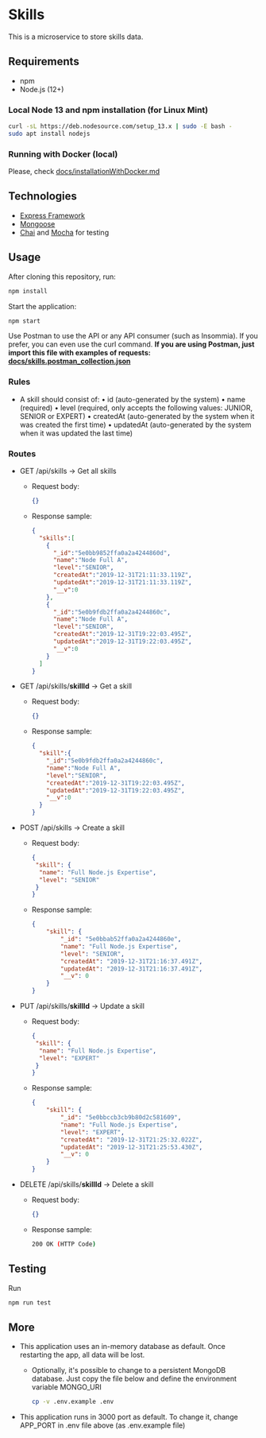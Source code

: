 # Skills

This is a microservice to store skills data.

## Requirements

- npm
- Node.js (12+)

### Local Node 13 and npm installation (for Linux Mint)

````bash
curl -sL https://deb.nodesource.com/setup_13.x | sudo -E bash -
sudo apt install nodejs
````

### Running with Docker (local)

Please, check [docs/installationWithDocker.md](docs/installationWithDocker.md)

## Technologies

- [Express Framework](https://expressjs.com)
- [Mongoose](https://mongoosejs.com)
- [Chai](https://www.chaijs.com) and [Mocha](https://mochajs.org) for testing

## Usage

After cloning this repository, run:

````bash
npm install
````

Start the application:

````bash
npm start
````

Use Postman to use the API or any API consumer (such as Insommia). If you prefer, you can even use the curl command.
**If you are using Postman, just import this file with examples of requests: [docs/skills.postman_collection.json]("docs/skills.postman_collection.json")**

### Rules

- A skill should consist of:
    • id (auto-generated by the system)
    • name (required)
    • level (required, only accepts the following values: JUNIOR, SENIOR or EXPERT)
    • createdAt (auto-generated by the system when it was created the first time)
    • updatedAt (auto-generated by the system when it was updated the last time)

### Routes

- GET /api/skills -> Get all skills
  - Request body:

    ````json
    {}
    ````

  - Response sample:

    ````json
    {
      "skills":[
        {
          "_id":"5e0bb9852ffa0a2a4244860d",
          "name":"Node Full A",
          "level":"SENIOR",
          "createdAt":"2019-12-31T21:11:33.119Z",
          "updatedAt":"2019-12-31T21:11:33.119Z",
          "__v":0
        },
        {
          "_id":"5e0b9fdb2ffa0a2a4244860c",
          "name":"Node Full A",
          "level":"SENIOR",
          "createdAt":"2019-12-31T19:22:03.495Z",
          "updatedAt":"2019-12-31T19:22:03.495Z",
          "__v":0
        }
      ]
    }
    ````

- GET /api/skills/**skillId** -> Get a skill
  - Request body:

    ````json
    {}
    ````

  - Response sample:

    ````json
    {
      "skill":{
        "_id":"5e0b9fdb2ffa0a2a4244860c",
        "name":"Node Full A",
        "level":"SENIOR",
        "createdAt":"2019-12-31T19:22:03.495Z",
        "updatedAt":"2019-12-31T19:22:03.495Z",
        "__v":0
      }
    }
    ````

- POST /api/skills -> Create a skill
  - Request body:

    ````json
    {
     "skill": {
      "name": "Full Node.js Expertise",
      "level": "SENIOR"
     }
    }
    ````

  - Response sample:

    ````json
    {
        "skill": {
            "_id": "5e0bbab52ffa0a2a4244860e",
            "name": "Full Node.js Expertise",
            "level": "SENIOR",
            "createdAt": "2019-12-31T21:16:37.491Z",
            "updatedAt": "2019-12-31T21:16:37.491Z",
            "__v": 0
        }
    }
    ````

- PUT /api/skills/**skillId** -> Update a skill
  - Request body:

    ````json
    {
     "skill": {
      "name": "Full Node.js Expertise",
      "level": "EXPERT"
     }
    }
    ````

  - Response sample:

    ````json
    {
        "skill": {
            "_id": "5e0bbccb3cb9b80d2c581609",
            "name": "Full Node.js Expertise",
            "level": "EXPERT",
            "createdAt": "2019-12-31T21:25:32.022Z",
            "updatedAt": "2019-12-31T21:25:53.430Z",
            "__v": 0
        }
    }
    ````

- DELETE /api/skills/**skillId** -> Delete a skill
  - Request body:

    ````json
    {}
    ````

  - Response sample:

    ````bash
    200 OK (HTTP Code)
    ````

## Testing

Run

  ````bash
  npm run test
  ````

## More

- This application uses an in-memory database as default. Once restarting the app, all data will be lost.
  - Optionally, it's possible to change to a persistent MongoDB database. Just copy the file below and define the environment variable MONGO_URI

    ````bash
    cp -v .env.example .env
    ````

- This application runs in 3000 port as default. To change it, change APP_PORT in .env file above  (as .env.example file)
